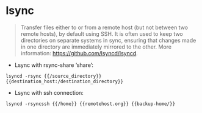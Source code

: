 # lsync

> Transfer files either to or from a remote host (but not between two remote hosts), by default using SSH.
> It is often used to keep two directories on separate systems in sync, ensuring that changes made in one directory are immediately mirrored to the other.
> More information: <https://github.com/lsyncd/lsyncd>.

- Lsync with rsync-share ‘share’:

`lsyncd -rsync {{/source_directory}} {{destination_host:/destination_directory}}`

- Lsync with ssh connection:

`lsyncd -rsyncssh {{/home}} {{remotehost.org}} {{backup-home/}}`
